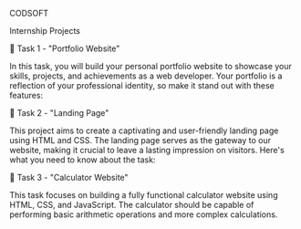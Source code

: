 CODSOFT

Internship Projects

📁 Task 1 - "Portfolio Website"

In this task, you will build your personal portfolio website to showcase your skills, projects, and achievements as a web developer. Your portfolio is a reflection of your professional identity, so make it stand out with these features:

📄 Task 2 - "Landing Page"

This project aims to create a captivating and user-friendly landing page using HTML and CSS. The landing page serves as the gateway to our website, making it crucial to leave a lasting impression on visitors. Here's what you need to know about the task:


🧮 Task 3 - "Calculator Website"

This task focuses on building a fully functional calculator website using HTML, CSS, and JavaScript. The calculator should be capable of performing basic arithmetic operations and more complex calculations.
